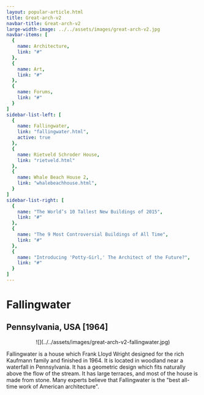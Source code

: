 ```yaml
---
layout: popular-article.html
title: Great-arch-v2
navbar-title: Great-arch-v2
large-width-image: ../../assets/images/great-arch-v2.jpg
navbar-items: [
  {
    name: Architecture,
    link: "#"
  },
  {
    name: Art,
    link: "#"
  },
  {
    name: Forums,
    link: "#"
  }
]
sidebar-list-left: [
  {
    name: Fallingwater,
    link: "fallingwater.html",
    active: true
  },
  {
    name: Rietveld Schroder House,
    link: "rietveld.html"
  },
  {
    name: Whale Beach House 2,
    link: "whalebeachhouse.html",
  }
]
sidebar-list-right: [
  {
    name: "The World’s 10 Tallest New Buildings of 2015",
    link: "#"
  },
  {
    name: "The 9 Most Controversial Buildings of All Time",
    link: "#"
  },
  {
    name: "Introducing 'Potty-Girl,' The Architect of the Future?",
    link: "#"
  }
]
---
```

# Fallingwater

## Pennsylvania, USA [1964]

<center>![](../../assets/images/great-arch-v2-fallingwater.jpg)</center>

Fallingwater is a house which Frank Lloyd Wright designed for the rich Kaufmann family and finished in 1964\. It is located in woodland near a waterfall in Pennsylvania. It has a geometric design which fits naturally above the flow of the stream. It has large terraces, and most of the house is made from stone. Many experts believe that Fallingwater is the "best all-time work of American architecture".
